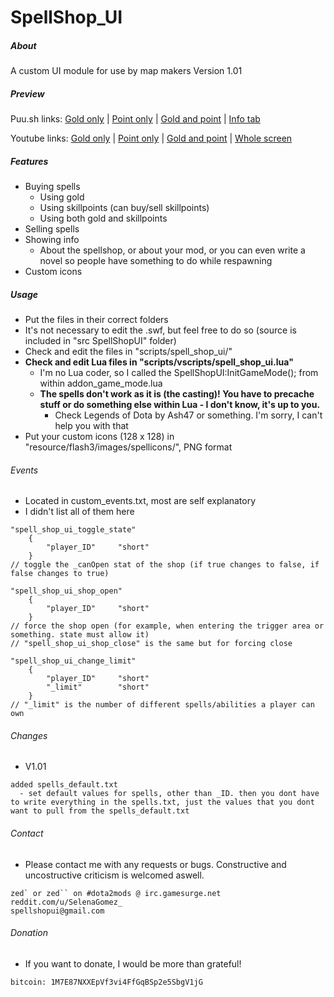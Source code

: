 # SpellShop_UI


##### About

A custom UI module for use by map makers
Version 1.01

##### Preview

Puu.sh links:
[Gold only](http://puu.sh/b4Owf/ffdf09b850.webm) | [Point only](http://puu.sh/b4Oyt/2e6ec6afd6.webm) | [Gold and point](http://puu.sh/b4OB0/f3a605cbdc.webm) | [Info tab](http://puu.sh/b2yJ1/950b2d3373.webm)

Youtube links:
[Gold only](https://www.youtube.com/watch?v=tld-9yvX1Dw) | [Point only](https://www.youtube.com/watch?v=FaF-DQgH-HQ&feature=youtu.be) | [Gold and point](https://www.youtube.com/watch?v=PxLzGXmJwzM&feature=youtu.be) | [Whole screen](https://www.youtube.com/watch?v=pRbrS7qmtoQ)

##### Features

* Buying spells
  * Using gold
  * Using skillpoints (can buy/sell skillpoints)
  * Using both gold and skillpoints
* Selling spells
* Showing info
  * About the spellshop, or about your mod, or you can even write a novel so people have something to do while respawning
* Custom icons

##### Usage

* Put the files in their correct folders
* It's not necessary to edit the .swf, but feel free to do so (source is included in "src SpellShopUI" folder)
* Check and edit the files in "scripts/spell_shop_ui/"
* **Check and edit Lua files in "scripts/vscripts/spell_shop_ui.lua"**
  * I'm no Lua coder, so I called the SpellShopUI:InitGameMode(); from within addon_game_mode.lua
  * **The spells don't work as it is (the casting)! You have to precache stuff or do something else within Lua - I don't know, it's up to you.**
    * Check Legends of Dota by Ash47 or something. I'm sorry, I can't help you with that
* Put your custom icons (128 x 128) in "resource/flash3/images/spellicons/", PNG format

###### Events

* Located in custom_events.txt, most are self explanatory
* I didn't list all of them here

```
"spell_shop_ui_toggle_state"
	{
		"player_ID"		"short"
	}
// toggle the _canOpen stat of the shop (if true changes to false, if false changes to true)

"spell_shop_ui_shop_open"
	{
		"player_ID"		"short"
	}
// force the shop open (for example, when entering the trigger area or something. state must allow it)
// "spell_shop_ui_shop_close" is the same but for forcing close

"spell_shop_ui_change_limit"
	{
		"player_ID"		"short"
		"_limit"		"short"
	}
// "_limit" is the number of different spells/abilities a player can own
```

###### Changes
* V1.01
```
added spells_default.txt
  - set default values for spells, other than _ID. then you dont have to write everything in the spells.txt, just the values that you dont want to pull from the spells_default.txt
```

###### Contact

* Please contact me with any requests or bugs. Constructive and uncostructive criticism is welcomed aswell.
```
zed` or zed`` on #dota2mods @ irc.gamesurge.net
reddit.com/u/SelenaGomez_
spellshopui@gmail.com
```

###### Donation

* If you want to donate, I would be more than grateful! 
```
bitcoin: 1M7E87NXXEpVf3vi4FfGqBSp2e5SbgV1jG
```
